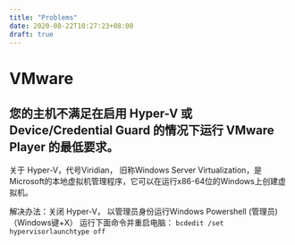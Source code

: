 ```yaml
---
title: "Problems"
date: 2020-08-22T10:27:23+08:00
draft: true
---
```


# VMware
## 您的主机不满足在启用 Hyper-V 或 Device/Credential Guard 的情况下运行 VMware Player 的最低要求。
关于 Hyper-V，代号Viridian， 旧称Windows Server Virtualization，是Microsoft的本地虚拟机管理程序，它可以在运行x86-64位的Windows上创建虚拟机。

解决办法：关闭 Hyper-V，
以管理员身份运行Windows Powershell (管理员)（Windows键+X）
运行下面命令并重启电脑：
`bcdedit /set hypervisorlaunchtype off`
